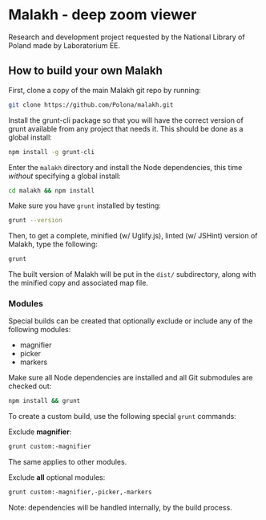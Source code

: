 Malakh - deep zoom viewer
==================================================

Research and development project requested by the National Library of Poland made by Laboratorium EE.

How to build your own Malakh
----------------------------

First, clone a copy of the main Malakh git repo by running:

```bash
git clone https://github.com/Polona/malakh.git
```

Install the grunt-cli package so that you will have the correct version of grunt available from any project that needs it. This should be done as a global install:

```bash
npm install -g grunt-cli
```

Enter the `malakh` directory and install the Node dependencies, this time *without* specifying a global install:

```bash
cd malakh && npm install
```

Make sure you have `grunt` installed by testing:

```bash
grunt --version
```

Then, to get a complete, minified (w/ Uglify.js), linted (w/ JSHint) version of Malakh, type the following:

```bash
grunt
```

The built version of Malakh will be put in the `dist/` subdirectory, along with the minified copy and associated map file.


### Modules

Special builds can be created that optionally exclude or include any of the following modules:

- magnifier
- picker
- markers


Make sure all Node dependencies are installed and all Git submodules are checked out:

```bash
npm install && grunt
```

To create a custom build, use the following special `grunt` commands:

Exclude **magnifier**:

```bash
grunt custom:-magnifier
```

The same applies to other modules.

Exclude **all** optional modules:

```bash
grunt custom:-magnifier,-picker,-markers
```


Note: dependencies will be handled internally, by the build process.
